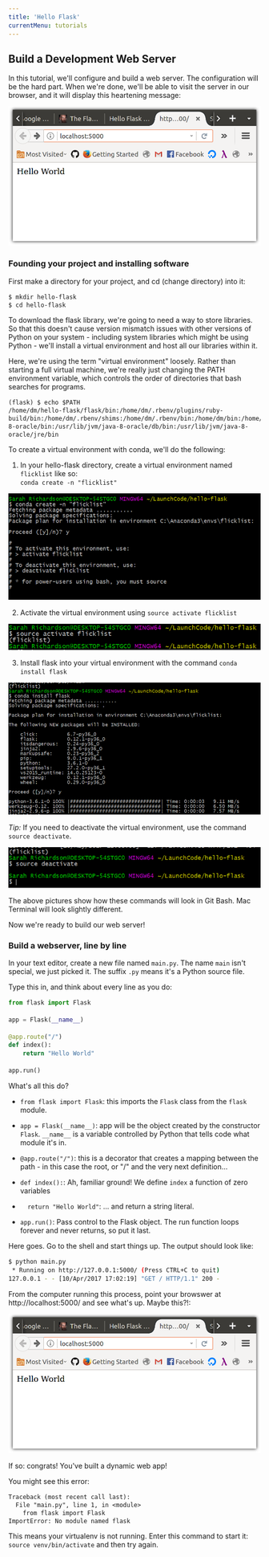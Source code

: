 ```yaml
---
title: 'Hello Flask'
currentMenu: tutorials
---
```


## Build a Development Web Server

In this tutorial, we'll configure and build a web server. The
configuration will be the hard part. When we're done, we'll be able to
visit the server in our browser, and it will display this heartening message:

![Hello World screenshot](hello-world-browser-screenshot.png)

### Founding your project and installing software

First make a directory for your project, and cd (change directory) into it:

```
$ mkdir hello-flask
$ cd hello-flask
```

To download the flask library, we're going to need a way to store
libraries. So that this doesn't cause version mismatch issues with
other versions of Python on your system - including system libraries
which might be using Python - we'll install a virtual environment and
host all our libraries within it.

<aside class="aside-note" markdown="1">
Here, we're using the term "virtual environment" loosely. Rather than starting a full virtual machine, we're really just changing the PATH environment variable, which controls the order of directories that bash searches for programs.

```
(flask) $ echo $PATH
/home/dm/hello-flask/flask/bin:/home/dm/.rbenv/plugins/ruby-build/bin:/home/dm/.rbenv/shims:/home/dm/.rbenv/bin:/home/dm/bin:/home/dm/.local/bin:/usr/local/sbin:/usr/local/bin:/usr/sbin:/usr/bin:/sbin:/bin:/usr/games:/usr/local/games:/snap/bin:/usr/lib/jvm/java-8-oracle/bin:/usr/lib/jvm/java-8-oracle/db/bin:/usr/lib/jvm/java-8-oracle/jre/bin
```
</aside>

To create a virtual environment with conda, we'll do the following:

1. In your hello-flask directory, create a virtual environment named `flicklist` like so:  
`conda create -n "flicklist"`

![Create virtual environment](images/create-venv.png)

2. Activate the virtual environment using `source activate flicklist`

![Activate virtual environment](images/activate-flicklist.png)

3. Install flask into your virtual environment with the command `conda install flask`

![Install flask](images/install-flask.png)

*Tip:* If you need to deactivate the virtual environment, use the command ``source deactivate``.

![Deactivate virtual environment](images/deactivate-venv.png)

<aside class="aside-note" markdown="1">
The above pictures show how these commands will look in Git Bash. Mac Terminal will look slightly different. 
</aside>

Now we're ready to build our web server!

### Build a webserver, line by line

In your text editor, create a new file named `main.py`. The name
`main` isn't special, we just picked it. The suffix `.py` means it's a
Python source file.

Type this in, and think about every line as you do:

```python
from flask import Flask

app = Flask(__name__)

@app.route("/")
def index():
    return "Hello World"

app.run()

```

What's all this do?

- `from flask import Flask`: this imports the `Flask` class from the `flask` module.
- `app = Flask(__name__)`: app will be the object created by the constructor `Flask`. `__name__` is a variable controlled by Python that tells code what module it's in.

- `@app.route("/")`: this is a decorator that creates a mapping between the path - in this case the root, or  "/"  and the very next definition...
- `def index():`: Ah, familiar ground! We define `index` a function of zero variables
- `  return "Hello World"`: ... and return a string literal.
- `app.run()`: Pass control to the Flask object. The run function loops forever and never returns, so put it last.

Here goes. Go to the shell and start things up. The output should look like:

```bash
$ python main.py
 * Running on http://127.0.0.1:5000/ (Press CTRL+C to quit)
127.0.0.1 - - [10/Apr/2017 17:02:19] "GET / HTTP/1.1" 200 -
```

From the computer running this process, point your browswer at http://localhost:5000/ and see what's up. Maybe this?!:

![Hello World screenshot](hello-world-browser-screenshot.png)

If so: congrats! You've built a dynamic web app!

You might see this error:

```nohighlight
Traceback (most recent call last):
  File "main.py", line 1, in <module>
    from flask import Flask
ImportError: No module named flask
```

This means your virtualenv is not running. Enter this command to start it: `source venv/bin/activate` and then try again.
